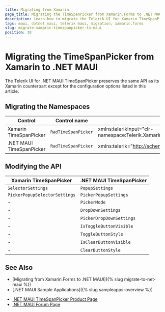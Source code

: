 ```yaml
---
title: Migrating from Xamarin
page_title: Migrating the TimeSpanPicker from Xamarin.Forms to .NET MAUI
description: Learn how to migrate the Telerik UI for Xamarin TimeSpanPicker to the Telerik UI for .NET MAUI framework by updating the namespaces and the incompatible NuGet packages.
tags: maui, dotnet maui, telerik maui, migration, xamarin.forms
slug: migrate-xamarin-timespanpicker-to-maui
position: 30
---
```


# Migrating the TimeSpanPicker from Xamarin to .NET MAUI

The Telerik UI for .NET MAUI TimeSpanPicker preserves the same API as its Xamarin counterpart except for the configuration options listed in this article.

## Migrating the Namespaces

| Control | Control name | XAML Namespcace | C# Namespace|
| --------------- | --------------- | --------------- | --------------- |
| Xamarin TimeSpanPicker | `RadTimeSpanPicker` | xmlns:telerikInput="clr-namespace:Telerik.XamarinForms.Input;assembly=Telerik.XamarinForms.Input" | using Telerik.XamarinForms.Input; |
| .NET MAUI TimeSpanPicker | `RadTimeSpanPicker` | xmlns:telerik="http://schemas.telerik.com/2022/xaml/maui"` | using Telerik.Maui.Controls; |


## Modifying the API

| Xamarin TimeSpanPicker | .NET MAUI TimeSpanPicker |
| ------------- | --------------- |
| `SelectorSettings` | `PopupSettings` |
| `PickerPopupSelectorSettings` | `PickerPopupSettings` |
| - | `PickerMode` |
| - | `DropDownSettings` |
| - | `PickerDropDownSettings` |
| - | `IsToggleButtonVisible` |
| - | `ToggleButtonStyle` |
| - | `IsClearButtonVisible` |
| - | `ClearButtonStyle` |

## See Also

* [Migrating from Xamarin.Forms to .NET MAUI]({% slug migrate-to-net-maui %})
* [.NET MAUI Sample Applications]({% slug sampleapps-overview %})
- [.NET MAUI TimeSpanPicker Product Page](https://www.telerik.com/maui-ui/timespanpicker)
- [.NET MAUI Forum Page](https://www.telerik.com/forums/maui?tagId=1853)
